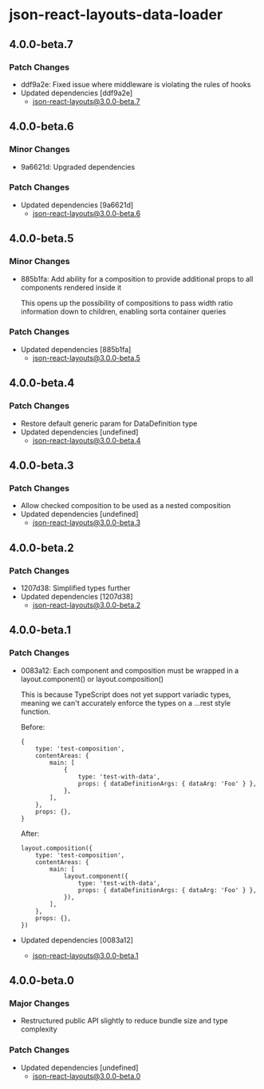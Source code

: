 # json-react-layouts-data-loader

## 4.0.0-beta.7

### Patch Changes

-   ddf9a2e: Fixed issue where middleware is violating the rules of hooks
-   Updated dependencies [ddf9a2e]
    -   json-react-layouts@3.0.0-beta.7

## 4.0.0-beta.6

### Minor Changes

-   9a6621d: Upgraded dependencies

### Patch Changes

-   Updated dependencies [9a6621d]
    -   json-react-layouts@3.0.0-beta.6

## 4.0.0-beta.5

### Minor Changes

-   885b1fa: Add ability for a composition to provide additional props to all components rendered inside it

    This opens up the possibility of compositions to pass width ratio information down to children, enabling sorta container queries

### Patch Changes

-   Updated dependencies [885b1fa]
    -   json-react-layouts@3.0.0-beta.5

## 4.0.0-beta.4

### Patch Changes

-   Restore default generic param for DataDefinition type
-   Updated dependencies [undefined]
    -   json-react-layouts@3.0.0-beta.4

## 4.0.0-beta.3

### Patch Changes

-   Allow checked composition to be used as a nested composition
-   Updated dependencies [undefined]
    -   json-react-layouts@3.0.0-beta.3

## 4.0.0-beta.2

### Patch Changes

-   1207d38: Simplified types further
-   Updated dependencies [1207d38]
    -   json-react-layouts@3.0.0-beta.2

## 4.0.0-beta.1

### Patch Changes

-   0083a12: Each component and composition must be wrapped in a layout.component() or layout.composition()

    This is because TypeScript does not yet support variadic types, meaning we can't accurately enforce the types on a ...rest style function.

    Before:

    ```
    {
        type: 'test-composition',
        contentAreas: {
            main: [
                {
                    type: 'test-with-data',
                    props: { dataDefinitionArgs: { dataArg: 'Foo' } },
                },
            ],
        },
        props: {},
    }
    ```

    After:

    ```
    layout.composition({
        type: 'test-composition',
        contentAreas: {
            main: [
                layout.component({
                    type: 'test-with-data',
                    props: { dataDefinitionArgs: { dataArg: 'Foo' } },
                }),
            ],
        },
        props: {},
    })
    ```

-   Updated dependencies [0083a12]
    -   json-react-layouts@3.0.0-beta.1

## 4.0.0-beta.0

### Major Changes

-   Restructured public API slightly to reduce bundle size and type complexity

### Patch Changes

-   Updated dependencies [undefined]
    -   json-react-layouts@3.0.0-beta.0
